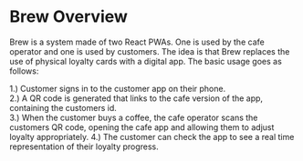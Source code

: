 # Brew Overview

Brew is a system made of two React PWAs. One is used by the cafe operator and one is used by customers. The idea is that Brew replaces the use of physical loyalty cards with a digital app. The basic usage goes as follows:

  1.) Customer signs in to the customer app on their phone.  
  2.) A QR code is generated that links to the cafe version of the app, containing the customers id.  
  3.) When the customer buys a coffee, the cafe operator scans the customers QR code, opening the cafe app and allowing them to adjust           loyalty appropriately. 
  4.) The customer can check the app to see a real time representation of their loyalty progress. 
